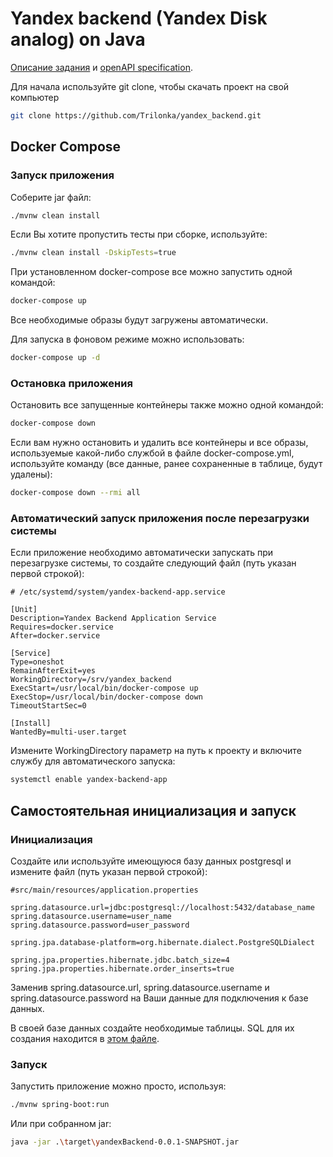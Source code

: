 # Yandex backend (Yandex Disk analog) on Java

[Описание задания](./enrollment/Task.md) и [openAPI specification](./enrollment/openapi.yaml).

Для начала используйте git clone, чтобы скачать проект на свой компьютер

```bash
git clone https://github.com/Trilonka/yandex_backend.git
```

## Docker Compose

### Запуск приложения

Соберите jar файл:

```bash
./mvnw clean install
```

Если Вы хотите пропустить тесты при сборке, используйте:

```bash
./mvnw clean install -DskipTests=true
```

При установленном docker-compose все можно запустить одной командой:

```bash
docker-compose up
```

Все необходимые образы будут загружены автоматически.

Для запуска в фоновом режиме можно использовать:

```bash
docker-compose up -d
```

### Остановка приложения

Остановить все запущенные контейнеры также можно одной командой:

```bash
docker-compose down
```

Если вам нужно остановить и удалить все контейнеры и все образы, используемые какой-либо службой в файле docker-compose.yml, используйте команду
(все данные, ранее сохраненные в таблице, будут удалены):

```bash
docker-compose down --rmi all
```

### Автоматический запуск приложения после перезагрузки системы

Если приложение необходимо автоматически запускать при перезагрузке системы, то создайте следующий файл (путь указан первой строкой):

```properties
# /etc/systemd/system/yandex-backend-app.service

[Unit]
Description=Yandex Backend Application Service
Requires=docker.service
After=docker.service

[Service]
Type=oneshot
RemainAfterExit=yes
WorkingDirectory=/srv/yandex_backend
ExecStart=/usr/local/bin/docker-compose up
ExecStop=/usr/local/bin/docker-compose down
TimeoutStartSec=0

[Install]
WantedBy=multi-user.target
```

Измените WorkingDirectory параметр на путь к проекту и включите службу для автоматического запуска:

```bash
systemctl enable yandex-backend-app
```

## Самостоятельная инициализация и запуск

### Инициализация

Создайте или используйте имеющуюся базу данных postgresql и измените файл (путь указан первой строкой):

```properties
#src/main/resources/application.properties

spring.datasource.url=jdbc:postgresql://localhost:5432/database_name
spring.datasource.username=user_name
spring.datasource.password=user_password

spring.jpa.database-platform=org.hibernate.dialect.PostgreSQLDialect

spring.jpa.properties.hibernate.jdbc.batch_size=4
spring.jpa.properties.hibernate.order_inserts=true
```

Заменив spring.datasource.url, spring.datasource.username и spring.datasource.password на Ваши данные для подключения к базе данных.

В своей базе данных создайте необходимые таблицы. SQL для их создания находится в [этом файле](./init.sql).

### Запуск

Запустить приложение можно просто, используя:

```bash
./mvnw spring-boot:run
```

Или при собранном jar:

```bash
java -jar .\target\yandexBackend-0.0.1-SNAPSHOT.jar
```
